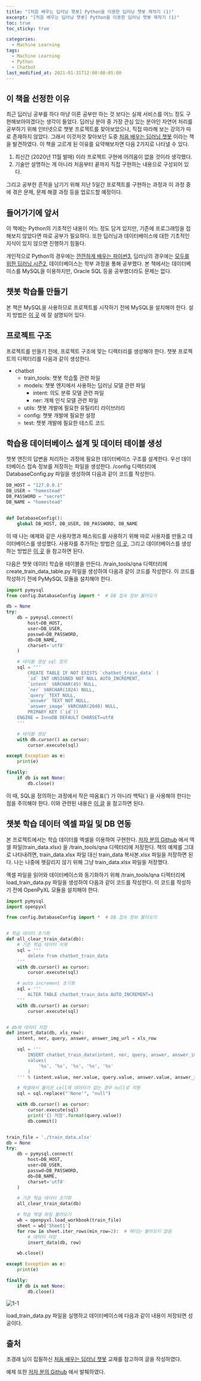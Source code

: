 ```yaml
---
title: "[처음 배우는 딥러닝 챗봇] Python을 이용한 딥러닝 챗봇 제작기 (1)"
excerpt: "[처음 배우는 딥러닝 챗봇] Python을 이용한 딥러닝 챗봇 제작기 (1)"
toc: true
toc_sticky: true

categories:
  - Machine Learning
tags:
  - Machine Learning
  - Python
  - Chatbot
last_modified_at: 2021-01-31T12:00:00-05:00
---
```


## 이 책을 선정한 이유

최근 딥러닝 공부를 하다 마냥 이론 공부만 하는 것 보다는 실제 서비스를 어느 정도 구현해보아야겠다는 생각이 들었다. 딥러닝 분야 중 가장 관심 있는 분야인 자연어 처리를 공부하기 위해 인터넷으로 챗봇 프로젝트를 찾아보았으나, 직접 따라해 보는 강의가 따로 존재하지 않았다. 그래서 이것저것 찾아보던 도중 [처음 배우는 딥러닝 챗봇](https://www.aladin.co.kr/shop/wproduct.aspx?ItemId=254608281) 이라는 책을 발견하였다. 이 책을 고르게 된 이유를 요약해보자면 다음 2가지로 나타낼 수 있다.

1. 최신간 (2020년 11월 발매) 이라 프로젝트 구현에 어려움이 없을 것이라 생각했다.
2. 기술만 설명하는 게 아니라 처음부터 끝까지 직접 구현하는 내용으로 구성되어 있다.

그리고 공부한 흔적을 남기기 위해 지난 5일간 프로젝트를 구현하는 과정과 이 과정 중에 겪은 문제, 문제 해결 과정 등을 업로드할 예정이다.

## 들어가기에 앞서

이 책에는 Python의 기초적인 내용이 어느 정도 담겨 있지만, 기존에 프로그래밍을 접해보지 않았다면 따로 공부가 필요하다. 또한 딥러닝과 데이터베이스에 대한 기초적인 지식이 있지 않으면 진행하기 힘들다.

개인적으로 Python의 경우에는 [깐깐하게 배우는 파이썬3](https://www.aladin.co.kr/shop/wproduct.aspx?ItemId=179103585), 딥러닝의 경우에는 [모두를 위한 딥러닝 시즌2](https://deeplearningzerotoall.github.io/season2/), 데이터베이스는 학부 과정을 통해 공부했다. 본 책에서는 데이터베이스를 MySQL을 이용하지만, Oracle SQL 등을 공부했더라도 문제는 없다.

## 챗봇 학습툴 만들기

본 책은 MySQL을 사용하므로 프로젝트를 시작하기 전에 MySQL을 설치해야 한다. 설치 방법은 [이 곳](https://goddaehee.tistory.com/277) 에 잘 설명되어 있다.

## 프로젝트 구조

프로젝트를 만들기 전에, 프로젝트 구조에 맞는 디렉터리를 생성해야 한다. 챗봇 프로젝트의 디렉터리를 다음과 같이 생성한다.

- chatbot
  - train_tools: 챗봇 학습툴 관련 파일
  - models: 챗봇 엔지에서 사용하는 딥러닝 모델 관련 파일
    - intent: 의도 분류 모델 관련 파일
    - ner: 개체 인식 모델 관련 파일
  - utils: 챗봇 개발에 필요한 유틸리티 라이브러리
  - config: 챗봇 개발에 필요한 설정
  - test: 챗봇 개발에 필요한 테스트 코드

## 학습용 데이터베이스 설계 및 데이터 테이블 생성

챗봇 엔진의 답변을 처리하는 과정에 필요한 데이터베이스 구조를 설계한다. 우선 데이터베이스 접속 정보를 저장하는 파일을 생성한다. /config 디렉터리에 DatabaseConfig.py 파일을 생성하여 다음과 같이 코드를 작성한다.

```python
DB_HOST = "127.0.0.1"
DB_USER = "homestead"
DB_PASSWORD = "secret"
DB_NAME = "homestead"


def DatabaseConfig():
    global DB_HOST, DB_USER, DB_PASSWORD, DB_NAME

```

이 때 나는 예제와 같은 사용자명과 패스워드를 사용하기 위해 따로 사용자를 만들고 데이터베이스를 생성했다. 사용자를 추가하는 방법은 [이 곳](https://nickjoit.tistory.com/144), 그리고 데이터베이스를 생성하는 방법은 [이 곳](https://futurists.tistory.com/11) 을 참고하면 된다.

다음은 챗봇 데이터 학습용 테이블을 만든다. /train_tools/qna 디렉터리에 create_train_data_table.py 파일을 생성하여 다음과 같이 코드를 작성한다. 이 코드를 작성하기 전에 PyMySQL 모듈을 설치해야 한다.

```python
import pymysql
from config.DatabaseConfig import *  # DB 접속 정보 불러오기

db = None
try:
    db = pymysql.connect(
        host=DB_HOST,
        user=DB_USER,
        passwd=DB_PASSWORD,
        db=DB_NAME,
        charset='utf8'
    )

    # 테이블 생성 sql 정의
    sql = '''
        CREATE TABLE IF NOT EXISTS `chatbot_train_data` (
        `id` INT UNSIGNED NOT NULL AUTO_INCREMENT,
        `intent` VARCHAR(45) NULL,
        `ner` VARCHAR(1024) NULL,
        `query` TEXT NULL,
        `answer` TEXT NOT NULL,
        `answer_image` VARCHAR(2048) NULL,
        PRIMARY KEY (`id`))
    ENGINE = InnoDB DEFAULT CHARSET=utf8
    '''

    # 테이블 생성
    with db.cursor() as cursor:
        cursor.execute(sql)

except Exception as e:
    print(e)

finally:
    if db is not None:
        db.close()

```

이 때, SQL을 정의하는 과정에서 작은 따옴표(') 가 아니라 백틱(`) 을 사용해야 한다는 점을 주의해야 한다. 이와 관련된 내용은 [이 글](https://okky.kr/article/594384?note=1724063) 을 참고하면 된다.

## 챗봇 학습 데이터 엑셀 파일 및 DB 연동

본 프로젝트에서는 학습 데이터를 엑셀을 이용하여 구현한다. [저자 분의 Github](https://github.com/keiraydev/chatbot) 에서 엑셀 파일(train_data.xlsx) 을 /train_tools/qna 디렉터리에 저장한다. 책의 예제를 그대로 나타내려면, train_data.xlsx 파일 대신 train_data 복사본.xlsx 파일을 저장하면 된다. 나는 나중에 헷갈리지 않기 위해 그냥 train_data.xlsx 파일을 저장했다.

엑셀 파일을 읽어와 데이터베이스와 동기화하기 위해 /train_tools/qna 디렉터리에 load_train_data.py 파일을 생성하여 다음과 같이 코드를 작성한다. 이 코드를 작성하기 전에 OpenPyXL 모듈을 설치해야 한다.

```python
import pymysql
import openpyxl

from config.DatabaseConfig import *  # DB 접속 정보 불러오기


# 학습 데이터 초기화
def all_clear_train_data(db):
    # 기존 학습 데이터 삭제
    sql = '''
        delete from chatbot_train_data
    '''
    with db.cursor() as cursor:
        cursor.execute(sql)

    # auto increment 초기화
    sql = '''
        ALTER TABLE chatbot_train_data AUTO_INCREMENT=1
    '''
    with db.cursor() as cursor:
        cursor.execute(sql)


# db에 데이터 저장
def insert_data(db, xls_row):
    intent, ner, query, answer, answer_img_url = xls_row

    sql = '''
        INSERT chatbot_train_data(intent, ner, query, answer, answer_image)
        values(
            '%s', '%s', '%s', '%s', '%s'
        )
    ''' % (intent.value, ner.value, query.value, answer.value, answer_img_url.value)

    # 엑셀에서 불러온 cell에 데이터가 없는 경우 null로 치환
    sql = sql.replace("'None'", "null")

    with db.cursor() as cursor:
        cursor.execute(sql)
        print('{} 저장'.format(query.value))
        db.commit()


train_file = './train_data.xlsx'
db = None
try:
    db = pymysql.connect(
        host=DB_HOST,
        user=DB_USER,
        passwd=DB_PASSWORD,
        db=DB_NAME,
        charset='utf8'
    )

    # 기존 학습 데이터 초기화
    all_clear_train_data(db)

    # 학습 엑셀 파일 불러오기
    wb = openpyxl.load_workbook(train_file)
    sheet = wb['Sheet1']
    for row in sheet.iter_rows(min_row=2):  # 헤더는 불러오지 않음
        # 데이터 저장
        insert_data(db, row)

    wb.close()

except Exception as e:
    print(e)

finally:
    if db is not None:
        db.close()

```

![1-1](https://user-images.githubusercontent.com/61091709/106367091-995ff380-6383-11eb-987b-5d199e7abff0.png)

load_train_data.py 파일을 실행하고 데이터베이스에 다음과 같이 내용이 저장되면 성공이다.

## 출처

조경래 님이 집필하신 [처음 배우는 딥러닝 챗봇](https://www.aladin.co.kr/shop/wproduct.aspx?ItemId=254608281) 교재를 참고하여 글을 작성하였다.

예제 또한 [저자 분의 Github](https://github.com/keiraydev/chatbot) 에서 발췌하였다.
